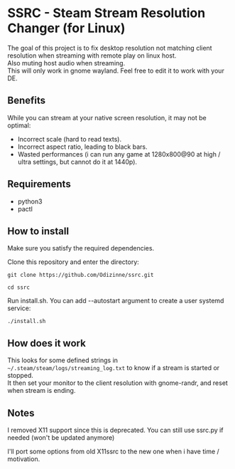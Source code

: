 # SSRC - Steam Stream Resolution Changer (for Linux)

The goal of this project is to fix desktop resolution not matching client resolution when streaming with remote play on linux host.<br/>
Also muting host audio when streaming.<br/>
This will only work in gnome wayland.
Feel free to edit it to work with your DE.

## Benefits

While you can stream at your native screen resolution, it may not be optimal:

- Incorrect scale (hard to read texts).
- Incorrect aspect ratio, leading to black bars.
- Wasted performances (i can run any game at 1280x800@90 at high / ultra settings, but cannot do it at 1440p).

## Requirements

- python3
- pactl

## How to install

Make sure you satisfy the required dependencies.

Clone this repository and enter the directory:

`git clone https://github.com/Odizinne/ssrc.git`

`cd ssrc`

Run install.sh. You can add --autostart argument to create a user systemd service:

`./install.sh`

## How does it work

This looks for some defined strings in `~/.steam/steam/logs/streaming_log.txt` to know if a stream is started or stopped.<br/>
It then set your monitor to the client resolution with gnome-randr, and reset when stream is ending.


## Notes

I removed X11 support since this is deprecated.
You can still use ssrc.py if needed (won't be updated anymore)

I'll port some options from old X11ssrc to the new one when i have time / motivation.